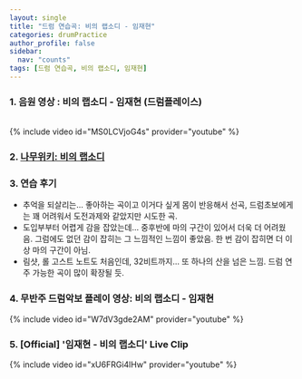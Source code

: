 ```yaml
---
layout: single
title: "드럼 연습곡: 비의 랩소디 - 임재현"
categories: drumPractice
author_profile: false
sidebar:
  nav: "counts"
tags: [드럼 연습곡, 비의 랩소디, 임재현]
---
```


### 1. 음원 영상 : 비의 랩소디 - 임재현 (드럼플레이스)

<br/>
{% include video id="MS0LCVjoG4s" provider="youtube" %}

### 2. [나무위키: 비의 랩소디][]
[나무위키: 비의 랩소디]: https://namu.wiki/w/%EB%B9%84(%E6%82%B2)%EC%9D%98%20Rhapsody?from=%EB%B9%84%EC%9D%98%20%EB%9E%A9%EC%86%8C%EB%94%94

### 3. 연습 후기

- 추억을 되살리는... 좋아하는 곡이고 이거다 싶게 몸이 반응해서 선곡, 드럼초보에게는 꽤 어려워서 도전과제와 같았지만 시도한 곡.
- 도입부부터 어렵게 감을 잡았는데... 중후반에 마의 구간이 있어서 더욱 더 어려웠음. 그럼에도 없던 감이 잡히는 그 느낌적인 느낌이 좋았음. 한 번 감이 잡히면 더 이상 마의 구간이 아님.
- 림샷, 롤 고스트 노트도 처음인데, 32비트까지... 또 하나의 산을 넘은 느낌. 드럼 연주 가능한 곡이 많이 확장될 듯.

### 4. 무반주 드럼악보 플레이 영상: 비의 랩소디 - 임재현

{% include video id="W7dV3gde2AM" provider="youtube" %}


### 5. [Official] '임재현 - 비의 랩소디' Live Clip

{% include video id="xU6FRGi4lHw" provider="youtube" %}